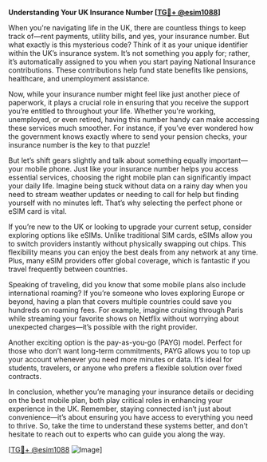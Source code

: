 **Understanding Your UK Insurance Number [[TG💪+ @esim1088](https://t.me/s/esim1088)]**

When you're navigating life in the UK, there are countless things to keep track of—rent payments, utility bills, and yes, your insurance number. But what exactly is this mysterious code? Think of it as your unique identifier within the UK’s insurance system. It’s not something you apply for; rather, it’s automatically assigned to you when you start paying National Insurance contributions. These contributions help fund state benefits like pensions, healthcare, and unemployment assistance.

Now, while your insurance number might feel like just another piece of paperwork, it plays a crucial role in ensuring that you receive the support you’re entitled to throughout your life. Whether you're working, unemployed, or even retired, having this number handy can make accessing these services much smoother. For instance, if you’ve ever wondered how the government knows exactly where to send your pension checks, your insurance number is the key to that puzzle!

But let’s shift gears slightly and talk about something equally important—your mobile phone. Just like your insurance number helps you access essential services, choosing the right mobile plan can significantly impact your daily life. Imagine being stuck without data on a rainy day when you need to stream weather updates or needing to call for help but finding yourself with no minutes left. That’s why selecting the perfect phone or eSIM card is vital.

If you’re new to the UK or looking to upgrade your current setup, consider exploring options like eSIMs. Unlike traditional SIM cards, eSIMs allow you to switch providers instantly without physically swapping out chips. This flexibility means you can enjoy the best deals from any network at any time. Plus, many eSIM providers offer global coverage, which is fantastic if you travel frequently between countries.

Speaking of traveling, did you know that some mobile plans also include international roaming? If you’re someone who loves exploring Europe or beyond, having a plan that covers multiple countries could save you hundreds on roaming fees. For example, imagine cruising through Paris while streaming your favorite shows on Netflix without worrying about unexpected charges—it’s possible with the right provider.

Another exciting option is the pay-as-you-go (PAYG) model. Perfect for those who don’t want long-term commitments, PAYG allows you to top up your account whenever you need more minutes or data. It’s ideal for students, travelers, or anyone who prefers a flexible solution over fixed contracts.

In conclusion, whether you’re managing your insurance details or deciding on the best mobile plan, both play critical roles in enhancing your experience in the UK. Remember, staying connected isn’t just about convenience—it’s about ensuring you have access to everything you need to thrive. So, take the time to understand these systems better, and don’t hesitate to reach out to experts who can guide you along the way.

[[TG💪+ @esim1088](https://t.me/s/esim1088) ![Image](https://i.postimg.cc/Y0z9fWf4/image.png)]